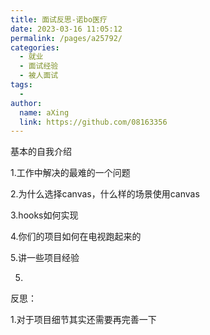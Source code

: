 ```yaml
---
title: 面试反思-诺bo医疗
date: 2023-03-16 11:05:12
permalink: /pages/a25792/
categories:
  - 就业
  - 面试经验
  - 被人面试
tags:
  - 
author: 
  name: aXing
  link: https://github.com/08163356
---
```

基本的自我介绍

1.工作中解决的最难的一个问题

2.为什么选择canvas，什么样的场景使用canvas

3.hooks如何实现

4.你们的项目如何在电视跑起来的

5.讲一些项目经验

5.

反思：

1.对于项目细节其实还需要再完善一下

